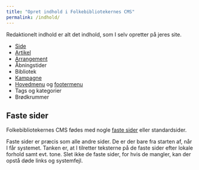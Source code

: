 ```yaml
---
title: "Opret indhold i Folkebibliotekernes CMS"
permalink: /indhold/
---
```


Redaktionelt indhold er alt det indhold, som I selv opretter på jeres site. 

- [Side](https://danskernesdigitalebibliotek.github.io/folkebibliotekernes_cms_manual/main/indhold/side/)
- [Artikel](https://danskernesdigitalebibliotek.github.io/folkebibliotekernes_cms_manual/main/indhold/artikel/)
- [Arrangement](https://danskernesdigitalebibliotek.github.io/folkebibliotekernes_cms_manual/main/indhold/arrangement/)
- Åbningstider
- Bibliotek
- [Kampagne](https://danskernesdigitalebibliotek.github.io/folkebibliotekernes_cms_manual/main/indhold/kampagner/)
- [Hovedmenu](https://danskernesdigitalebibliotek.github.io/folkebibliotekernes_cms_manual/main/indhold/hovedmenu/) og [footermenu](https://danskernesdigitalebibliotek.github.io/folkebibliotekernes_cms_manual/main/indhold/footermenu/)
- Tags og kategorier
- Brødkrummer

## Faste sider
Folkebibliotekernes CMS fødes med nogle [faste sider](https://danskernesdigitalebibliotek.github.io/folkebibliotekernes_cms_manual/main/indhold/faste-sider/) eller standardsider. 

Faste sider er præcis som alle andre sider. De er der bare fra starten af, når I får systemet. Tanken er, at I tilretter teksterne på de faste sider efter lokale forhold samt evt. tone.
Slet ikke de faste sider, for hvis de mangler, kan der opstå døde links og systemfejl.

